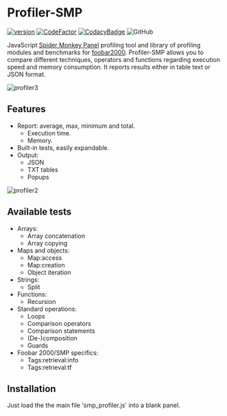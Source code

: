 # Profiler-SMP
[![version][version_badge]][changelog]
[![CodeFactor][codefactor_badge]](https://www.codefactor.io/repository/github/regorxxx/Profiler-SMP/overview/main)
[![CodacyBadge][codacy_badge]](https://www.codacy.com/gh/regorxxx/Profiler-SMP/dashboard?utm_source=github.com&amp;utm_medium=referral&amp;utm_content=regorxxx/Profiler-SMP&amp;utm_campaign=Badge_Grade)
![GitHub](https://img.shields.io/github/license/regorxxx/Profiler-SMP)

JavaScript [Spider Monkey Panel](https://theqwertiest.github.io/foo_spider_monkey_panel) profiling tool and library of profiling modules and benchmarks for [foobar2000](https://www.foobar2000.org).  Profiler-SMP allows you to compare different techniques, operators and functions regarding execution speed and memory consumption. It reports results either in table text or JSON format.

![profiler3](https://user-images.githubusercontent.com/83307074/196931105-173baebe-5aaf-4a88-8d0d-07e90812eab7.gif)

## Features
- Report: average, max, minimum and total.
	- Execution time.
	- Memory.
- Built-in tests, easily expandable.
- Output:
	- JSON
	- TXT tables
	- Popups

![profiler2](https://user-images.githubusercontent.com/83307074/196931161-855827f8-3d0b-44ff-9d73-3c4fc1625ca8.gif)

## Available tests
- Arrays:
	- Array concatenation
	- Array copying
- Maps and objects:
	- Map:access
	- Map:creation
	- Object iteration
- Strings:
	- Split
- Functions:
	- Recursion
- Standard operations:
	- Loops
	- Comparison operators
	- Comparison statements
	- (De-)composition
	- Guards
- Foobar 2000/SMP specifics:
	- Tags:retrieval:info
	- Tags:retrieval:tf

## Installation
Just load the the main file 'smp_profiler.js' into a blank panel.

[changelog]: CHANGELOG.md
[version_badge]: https://img.shields.io/github/release/regorxxx/Profiler-SMP.svg
[codacy_badge]: https://api.codacy.com/project/badge/Grade/e04be28637dd40d99fae7bd92f740677
[codefactor_badge]: https://www.codefactor.io/repository/github/regorxxx/Profiler-SMP/badge/main
